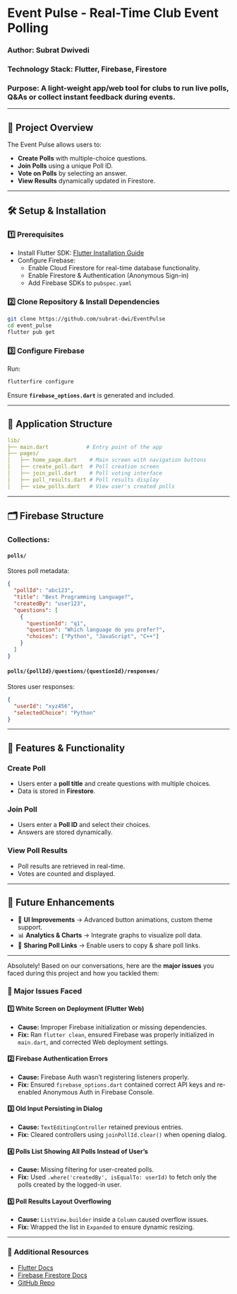 
# **Event Pulse - Real-Time Club Event Polling**
### **Author:** Subrat Dwivedi  
### **Technology Stack:** Flutter, Firebase, Firestore  
### **Purpose:** A light-weight app/web tool for clubs to run live polls, Q&As or collect instant feedback during events.

---

## **📌 Project Overview**
The Event Pulse allows users to:
- **Create Polls** with multiple-choice questions.
- **Join Polls** using a unique Poll ID.
- **Vote on Polls** by selecting an answer.
- **View Results** dynamically updated in Firestore.

---

## **🛠️ Setup & Installation**
### **1️⃣ Prerequisites**
- Install Flutter SDK: [Flutter Installation Guide](https://flutter.dev/docs/get-started/install)
- Configure Firebase:
  - Enable Cloud Firestore for real-time database functionality. 
  - Enable Firestore & Authentication (Anonymous Sign-in)
  - Add Firebase SDKs to `pubspec.yaml`

### **2️⃣ Clone Repository & Install Dependencies**
```sh
git clone https://github.com/subrat-dwi/EventPulse
cd event_pulse
flutter pub get
```

### **3️⃣ Configure Firebase**
Run:
```sh
flutterfire configure
```
Ensure **`firebase_options.dart`** is generated and included.

---

## **📜 Application Structure**
```yaml
lib/
├── main.dart            # Entry point of the app
├── pages/
│   ├── home_page.dart    # Main screen with navigation buttons
│   ├── create_poll.dart  # Poll creation screen
│   ├── join_poll.dart    # Poll voting interface
│   ├── poll_results.dart # Poll results display
│   ├── view_polls.dart   # View user's created polls
```

---

## **🗂️ Firebase Structure**
### **Collections:**
#### **`polls/`**
Stores poll metadata:
```json
{
  "pollId": "abc123",
  "title": "Best Programming Language?",
  "createdBy": "user123",
  "questions": [
    {
      "questionId": "q1",
      "question": "Which language do you prefer?",
      "choices": ["Python", "JavaScript", "C++"]
    }
  ]
}
```

#### **`polls/{pollId}/questions/{questionId}/responses/`**
Stores user responses:
```json
{
  "userId": "xyz456",
  "selectedChoice": "Python"
}
```

---

## **🚀 Features & Functionality**
### **Create Poll**
- Users enter a **poll title** and create questions with multiple choices.
- Data is stored in **Firestore**.

### **Join Poll**
- Users enter a **Poll ID** and select their choices.
- Answers are stored dynamically.

### **View Poll Results**
- Poll results are retrieved in real-time.
- Votes are counted and displayed.

---

## **📅 Future Enhancements**
- 🎨 **UI Improvements** → Advanced button animations, custom theme support.
- 📊 **Analytics & Charts** → Integrate graphs to visualize poll data.
- 🔗 **Sharing Poll Links** → Enable users to copy & share poll links.

---

Absolutely! Based on our conversations, here are the **major issues** you faced during this project and how you tackled them:

### **🚨 Major Issues Faced**
#### **1️⃣ White Screen on Deployment (Flutter Web)**
- **Cause:** Improper Firebase initialization or missing dependencies.
- **Fix:** Ran `flutter clean`, ensured Firebase was properly initialized in `main.dart`, and corrected Web deployment settings.

#### **2️⃣ Firebase Authentication Errors**
- **Cause:** Firebase Auth wasn’t registering listeners properly.
- **Fix:** Ensured `firebase_options.dart` contained correct API keys and re-enabled Anonymous Auth in Firebase Console.

#### **3️⃣ Old Input Persisting in Dialog**
- **Cause:** `TextEditingController` retained previous entries.
- **Fix:** Cleared controllers using `joinPollId.clear()` when opening dialog.

#### **4️⃣ Polls List Showing All Polls Instead of User’s**
- **Cause:** Missing filtering for user-created polls.
- **Fix:** Used `.where('createdBy', isEqualTo: userId)` to fetch only the polls created by the logged-in user.

#### **5️⃣ Poll Results Layout Overflowing**
- **Cause:** `ListView.builder` inside a `Column` caused overflow issues.
- **Fix:** Wrapped the list in `Expanded` to ensure dynamic resizing.

---

### **🔗 Additional Resources**
- [Flutter Docs](https://flutter.dev/docs)
- [Firebase Firestore Docs](https://firebase.google.com/docs/firestore)
- [GitHub Repo](https://github.com/subrat-dwi/EventPulse)
